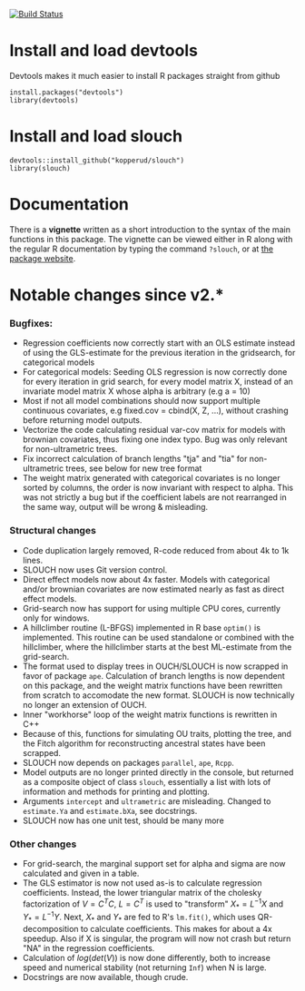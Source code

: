 [![Build Status](https://travis-ci.org/kopperud/slouch.svg?branch=master)](https://travis-ci.org/kopperud/slouch)

# Install and load devtools

Devtools makes it much easier to install R packages straight from github
```
install.packages("devtools")
library(devtools)
```

# Install and load slouch
```
devtools::install_github("kopperud/slouch")
library(slouch)
```

# Documentation

There is a **vignette** written as a short introduction to the syntax of the main functions in this package. The vignette can be viewed either in R along with the regular R documentation by typing the command `?slouch`, or at [the package website](https://kopperud.github.io/slouch/articles/introduction.html).

# Notable changes since v2.*

### Bugfixes:
* Regression coefficients now correctly start with an OLS estimate instead of using the GLS-estimate for the previous iteration in the gridsearch, for categorical models
* For categorical models: Seeding OLS regression is now correctly done for every iteration in grid search, for every model matrix X, instead of an invariate model matrix X whose alpha is arbitrary (e.g a = 10)
* Most if not all model combinations should now support multiple continuous covariates, e.g fixed.cov = cbind(X, Z, ...), without crashing before returning model outputs.
* Vectorize the code calculating residual var-cov matrix for models with brownian covariates, thus fixing one index typo. Bug was only relevant for non-ultrametric trees.
* Fix incorrect calculation of branch lengths "tja" and "tia" for non-ultrametric trees, see below for new tree format
* The weight matrix generated with categorical covariates is no longer sorted by columns, the order is now invariant with respect to alpha. This was not strictly a bug but if the coefficient labels are not rearranged in the same way, output will be wrong & misleading.


### Structural changes
* Code duplication largely removed, R-code reduced from about 4k to 1k lines.
* SLOUCH now uses Git version control.
* Direct effect models now about 4x faster. Models with categorical and/or brownian covariates are now estimated nearly as fast as direct effect models.
* Grid-search now has support for using multiple CPU cores, currently only for windows.
* A hillclimber routine (L-BFGS) implemented in R base `optim()` is implemented. This routine can be used standalone or combined with the hillclimber, where the hillclimber starts at the best ML-estimate from the grid-search.
* The format used to display trees in OUCH/SLOUCH is now scrapped in favor of package `ape`. Calculation of branch lengths is now dependent on this package, and the weight matrix functions have been rewritten from scratch to accomodate the new format. SLOUCH is now technically no longer an extension of OUCH.
* Inner "workhorse" loop of the weight matrix functions is rewritten in C++
* Because of this, functions for simulating OU traits, plotting the tree, and the Fitch algorithm for reconstructing ancestral states have been scrapped.
* SLOUCH now depends on packages `parallel`, `ape`, `Rcpp`.
* Model outputs are no longer printed directly in the console, but returned as a composite object of class `slouch`, essentially a list with lots of information and methods for printing and plotting.
* Arguments `intercept` and `ultrametric` are misleading. Changed to `estimate.Ya` and `estimate.bXa`, see docstrings.
* SLOUCH now has one unit test, should be many more

### Other changes
* For grid-search, the marginal support set for alpha and sigma are now calculated and given in a table.
* The GLS estimator is now not used as-is to calculate regression coefficients. Instead, the lower triangular matrix of the cholesky factorization of $V = C^TC$, $L = C^T$ is used to "transform" $X_{*} = L^{-1}X$ and $Y_{*} = L^{-1}Y$. Next, $X_*$ and $Y_*$ are fed to R's `lm.fit()`, which uses QR-decomposition to calculate coefficients. This makes for about a 4x speedup. Also if X is singular, the program will now not crash but return "NA" in the regression coefficients.
* Calculation of $log(det(V))$ is now done differently, both to increase speed and numerical stability (not returning `Inf`) when N is large.
* Docstrings are now available, though crude.

